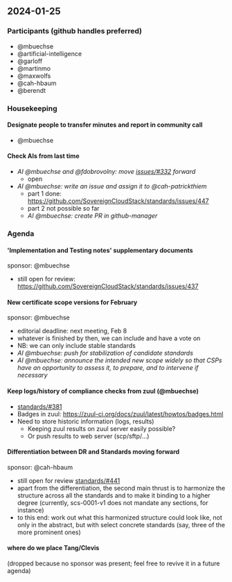 ## 2024-01-25

### Participants (github handles preferred)

- @mbuechse
- @artificial-intelligence
- @garloff
- @martinmo
- @maxwolfs
- @cah-hbaum
- @berendt

### Housekeeping

#### Designate people to transfer minutes and report in community call

- @mbuechse

#### Check AIs from last time

- _AI @mbuechse and @fdobrovolny: move [issues/#332](https://github.com/SovereignCloudStack/issues/issues/332) forward_
    - open
- _AI @mbuechse: write an issue and assign it to @cah-patrickthiem_
    - part 1 done: <https://github.com/SovereignCloudStack/standards/issues/447>
    - part 2 not possible so far
    - _AI @mbuechse: create PR in github-manager_

### Agenda

#### 'Implementation and Testing notes' supplementary documents

sponsor: @mbuechse

- still open for review: <https://github.com/SovereignCloudStack/standards/issues/437>

#### New certificate scope versions for February

sponsor: @mbuechse

- editorial deadline: next meeting, Feb 8
- whatever is finished by then, we can include and have a vote on
- NB: we can only include stable standards
- _AI @mbuechse: push for stabilization of candidate standards_
- _AI @mbuechse: announce the intended new scope widely so that CSPs have an opportunity to assess it, to prepare, and to intervene if necessary_

#### Keep logs/history of compliance checks from zuul (@mbuechse)

- [standards/#381](https://github.com/SovereignCloudStack/standards/issues/381)
- Badges in zuul: https://zuul-ci.org/docs/zuul/latest/howtos/badges.html
- Need to store historic information (logs, results)
    - Keeping zuul results on zuul server easily possible?
    - Or push results to web server (scp/sftp/...)

#### Differentiation between DR and Standards moving forward

sponsor: @cah-hbaum

- still open for review [standards/#441](https://github.com/SovereignCloudStack/standards/pull/441)
- apart from the differentiation, the second main thrust is to harmonize the structure across all the standards and to make it binding to a higher degree (currently, scs-0001-v1 does not mandate any sections, for instance)
- to this end: work out what this harmonized structure could look like, not only in the abstract, but with select concrete standards (say, three of the more prominent ones)

#### where do we place Tang/Clevis

(dropped because no sponsor was present; feel free to revive it in a future agenda)
